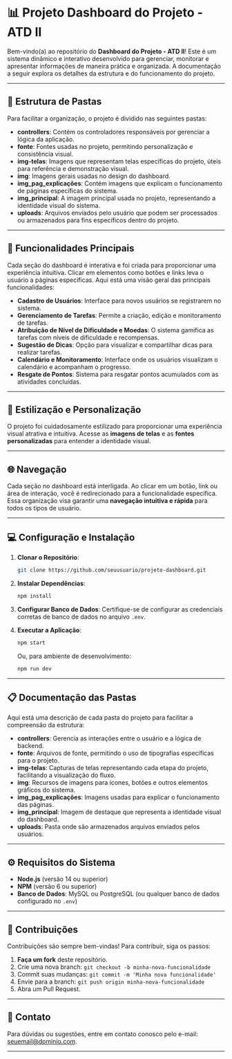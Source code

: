 
# 📊 Projeto Dashboard do Projeto - ATD II

Bem-vindo(a) ao repositório do **Dashboard do Projeto - ATD II**! Este é um sistema dinâmico e interativo desenvolvido para gerenciar, monitorar e apresentar informações de maneira prática e organizada. A documentação a seguir explora os detalhes da estrutura e do funcionamento do projeto.

---

## 📁 Estrutura de Pastas

Para facilitar a organização, o projeto é dividido nas seguintes pastas:

- **controllers**: Contém os controladores responsáveis por gerenciar a lógica da aplicação.
- **fonte**: Fontes usadas no projeto, permitindo personalização e consistência visual.
- **img-telas**: Imagens que representam telas específicas do projeto, úteis para referência e demonstração visual.
- **img**: Imagens gerais usadas no design do dashboard.
- **img_pag_explicações**: Contém imagens que explicam o funcionamento de páginas específicas do sistema.
- **img_principal**: A imagem principal usada no projeto, representando a identidade visual do sistema.
- **uploads**: Arquivos enviados pelo usuário que podem ser processados ou armazenados para fins específicos dentro do projeto.

---

## 🚀 Funcionalidades Principais

Cada seção do dashboard é interativa e foi criada para proporcionar uma experiência intuitiva. Clicar em elementos como botões e links leva o usuário a páginas específicas. Aqui está uma visão geral das principais funcionalidades:

- **Cadastro de Usuários**: Interface para novos usuários se registrarem no sistema.
- **Gerenciamento de Tarefas**: Permite a criação, edição e monitoramento de tarefas.
- **Atribuição de Nível de Dificuldade e Moedas**: O sistema gamifica as tarefas com níveis de dificuldade e recompensas.
- **Sugestão de Dicas**: Opção para visualizar e compartilhar dicas para realizar tarefas.
- **Calendário e Monitoramento**: Interface onde os usuários visualizam o calendário e acompanham o progresso.
- **Resgate de Pontos**: Sistema para resgatar pontos acumulados com as atividades concluídas.

---

## 🎨 Estilização e Personalização

O projeto foi cuidadosamente estilizado para proporcionar uma experiência visual atrativa e intuitiva. Acesse as **imagens de telas** e as **fontes personalizadas** para entender a identidade visual. 

---

## 🌐 Navegação

Cada seção no dashboard está interligada. Ao clicar em um botão, link ou área de interação, você é redirecionado para a funcionalidade específica. Essa organização visa garantir uma **navegação intuitiva e rápida** para todos os tipos de usuário.

---

## 💻 Configuração e Instalação

1. **Clonar o Repositório**:
    ```bash
    git clone https://github.com/seuusuario/projeto-dashboard.git
    ```
2. **Instalar Dependências**:
    ```bash
    npm install
    ```
3. **Configurar Banco de Dados**:
   Certifique-se de configurar as credenciais corretas de banco de dados no arquivo `.env`.

4. **Executar a Aplicação**:
    ```bash
    npm start
    ```
    Ou, para ambiente de desenvolvimento:
    ```bash
    npm run dev
    ```

---

## 📋 Documentação das Pastas

Aqui está uma descrição de cada pasta do projeto para facilitar a compreensão da estrutura:

- **controllers**: Gerencia as interações entre o usuário e a lógica de backend.
- **fonte**: Arquivos de fonte, permitindo o uso de tipografias específicas para o projeto.
- **img-telas**: Capturas de telas representando cada etapa do projeto, facilitando a visualização do fluxo.
- **img**: Recursos de imagens para ícones, botões e outros elementos gráficos do sistema.
- **img_pag_explicações**: Imagens usadas para explicar o funcionamento das páginas.
- **img_principal**: Imagem de destaque que representa a identidade visual do dashboard.
- **uploads**: Pasta onde são armazenados arquivos enviados pelos usuários.

---

## ⚙️ Requisitos do Sistema

- **Node.js** (versão 14 ou superior)
- **NPM** (versão 6 ou superior)
- **Banco de Dados**: MySQL ou PostgreSQL (ou qualquer banco de dados configurado no `.env`)

---

## 🌟 Contribuições

Contribuições são sempre bem-vindas! Para contribuir, siga os passos:

1. **Faça um fork** deste repositório.
2. Crie uma nova branch: `git checkout -b minha-nova-funcionalidade`
3. Commit suas mudanças: `git commit -m 'Minha nova funcionalidade'`
4. Envie para a branch: `git push origin minha-nova-funcionalidade`
5. Abra um Pull Request.

---

## 📧 Contato

Para dúvidas ou sugestões, entre em contato conosco pelo e-mail: [seuemail@dominio.com](mailto:seuemail@dominio.com).

---

